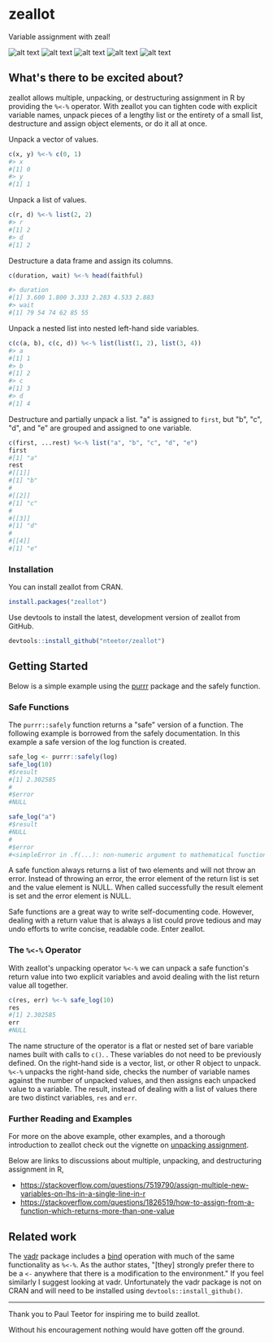 # zeallot

Variable assignment with zeal!

[travis]: https://travis-ci.org/nteetor/zeallot.svg?branch=master "shake and bake"
[appveyor]: https://ci.appveyor.com/api/projects/status/github/nteetor/zeallot?branch=master&svg=true "frappe!" 
[coverage]: https://codecov.io/gh/nteetor/zeallot/branch/master/graph/badge.svg "deep fat fry" 
[cran]: https://www.r-pkg.org/badges/version/zeallot "green means go!"
[downloads]: https://cranlogs.r-pkg.org/badges/last-month/zeallot "[====] 100%"

![alt text][travis] ![alt text][appveyor] ![alt text][coverage] ![alt text][cran] ![alt text][downloads]

## What's there to be excited about?

zeallot allows multiple, unpacking, or destructuring assignment in R by
providing the `%<-%` operator. With zeallot you can tighten code with explicit
variable names, unpack pieces of a lengthy list or the entirety of a small list,
destructure and assign object elements, or do it all at once.

Unpack a vector of values.
```R
c(x, y) %<-% c(0, 1)
#> x
#[1] 0
#> y
#[1] 1
```

Unpack a list of values. 
```R
c(r, d) %<-% list(2, 2)
#> r
#[1] 2
#> d
#[1] 2
```

Destructure a data frame and assign its columns.
```R
c(duration, wait) %<-% head(faithful)

#> duration
#[1] 3.600 1.800 3.333 2.283 4.533 2.883
#> wait
#[1] 79 54 74 62 85 55
```

Unpack a nested list into nested left-hand side variables.
```R
c(c(a, b), c(c, d)) %<-% list(list(1, 2), list(3, 4))
#> a
#[1] 1
#> b  
#[1] 2
#> c
#[1] 3
#> d
#[1] 4
```

Destructure and partially unpack a list. "a" is assigned to `first`, but
"b", "c", "d", and "e" are grouped and assigned to one variable.
```R
c(first, ...rest) %<-% list("a", "b", "c", "d", "e")
first
#[1] "a"
rest
#[[1]]
#[1] "b"
#
#[[2]]
#[1] "c"
#
#[[3]]
#[1] "d"
#
#[[4]]
#[1] "e"
```

### Installation

You can install zeallot from CRAN.

```R
install.packages("zeallot")
```

Use devtools to install the latest, development version of zeallot from GitHub.

```R
devtools::install_github("nteetor/zeallot")
```

## Getting Started

Below is a simple example using the [purrr](https://github.com/hadley/purrr)
package and the safely function.

### Safe Functions

The `purrr::safely` function returns a "safe" version of a function. The 
following example is borrowed from the safely documentation. In this example a
safe version of the log function is created.

```R
safe_log <- purrr::safely(log)
safe_log(10)
#$result
#[1] 2.302585
#
#$error
#NULL

safe_log("a")
#$result
#NULL
#
#$error
#<simpleError in .f(...): non-numeric argument to mathematical function>
```

A safe function always returns a list of two elements and will not throw an 
error. Instead of throwing an error, the error element of the return list is set
and the value element is NULL. When called successfully the result element is
set and the error element is NULL.

Safe functions are a great way to write self-documenting code. However, dealing
with a return value that is always a list could prove tedious and may undo
efforts to write concise, readable code. Enter zeallot.

### The `%<-%` Operator

With zeallot's unpacking operator `%<-%` we can unpack a safe function's return
value into two explicit variables and avoid dealing with the list return value
all together.

```R
c(res, err) %<-% safe_log(10)
res
#[1] 2.302585
err
#NULL
```

The name structure of the operator is a flat or nested set of bare variable
names built with calls to `c()`. . These variables do not need to be previously
defined. On the right-hand side is a vector, list, or other R object to unpack.
`%<-%` unpacks the right-hand side, checks the number of variable names against
the number of unpacked values, and then assigns each unpacked value to a
variable. The result, instead of dealing with a list of values there are two
distinct variables, `res` and `err`.

### Further Reading and Examples

For more on the above example, other examples, and a thorough introduction to
zeallot check out the vignette on [unpacking
assignment](vignettes/unpacking-assignment.Rmd).

Below are links to discussions about multiple, unpacking, and destructuring
assignment in R,

* https://stackoverflow.com/questions/7519790/assign-multiple-new-variables-on-lhs-in-a-single-line-in-r
* https://stackoverflow.com/questions/1826519/how-to-assign-from-a-function-which-returns-more-than-one-value

## Related work

The [vadr](https://github.com/crowding/vadr) package includes a
[bind](https://github.com/crowding/vadr/blob/master/R/bind.R#L65) operation
with much of the same functionality as `%<-%`. As the author states, "[they]
strongly prefer there to be a `<-` anywhere that there is a modification to the
environment." If you feel similarly I suggest looking at vadr. Unfortunately the
vadr package is not on CRAN and will need to be installed using
`devtools::install_github()`.

---

Thank you to Paul Teetor for inspiring me to build zeallot.

Without his encouragement nothing would have gotten off the ground.
